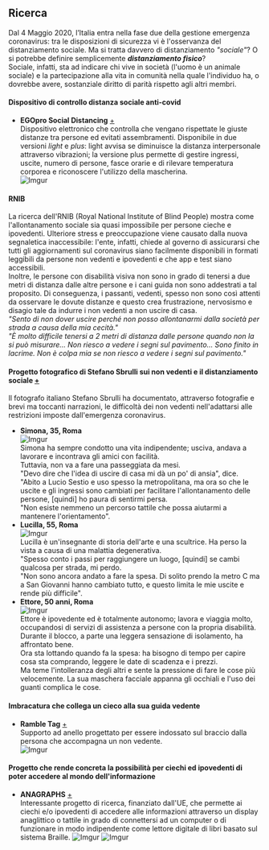 ## Ricerca
Dal 4 Maggio 2020, l’Italia entra nella fase due della gestione emergenza coronavirus: tra le disposizioni di sicurezza vi è l'osservanza del distanziamento sociale. 
Ma si tratta davvero di distanziamento *"sociale"*? O si potrebbe definire semplicemente ***distanziamento fisico***?  
Sociale, infatti, sta ad indicare chi vive in società (l'uomo è un animale sociale) e la partecipazione alla vita in comunità 
nella quale l'individuo ha, o dovrebbe avere, sostanziale diritto di parità rispetto agli altri membri.
#### Dispositivo di controllo distanza sociale anti-covid
- **EGOpro Social Distancing** [+](https://www.ameol.it/egopro-social-distancing-covid-19/?gclid=Cj0KCQjwg8n5BRCdARIsALxKb95-kA4Sg97Hgrflcp5SVM4Vlnt99Svs4U2rPL1hPiWkTUJc6PCR79gaAvQiEALw_wcB)  
Dispositivo elettronico che controlla che vengano rispettate le giuste distanze tra persone ed evitati assembramenti. Disponibile in due versioni *light* e *plus*: light avvisa se diminuisce
la distanza interpersonale attraverso vibrazioni; la versione plus permette di gestire ingressi, uscite, numero di persone, fasce orarie e di rilevare temperatura corporea e
riconoscere l'utilizzo della mascherina.    
![Imgur](https://i.imgur.com/dSnnYNU.png)  
#### RNIB
La ricerca dell'RNIB (Royal National Institute of Blind People) mostra come l'allontanamento sociale sia quasi impossibile per persone cieche e ipovedenti.
Ulteriore stress e preoccupazione viene causato dalla nuova segnaletica inaccessibile: l'ente, infatti, chiede al governo di assicurarsi che tutti gli aggiornamenti sul coronavirus siano facilmente disponibili in formati leggibili da persone non vedenti e ipovedenti e che app e test siano accessibili.  
Inoltre, le persone con disabilità visiva non sono in grado di tenersi a due metri di distanza dalle altre persone e i cani guida non sono addestrati a tal proposito.
Di conseguenza, i passanti, vedenti, spesso non sono così attenti da osservare le dovute distanze e questo crea frustrazione, nervosismo e disagio tale da indurre i non vedenti
a non uscire di casa.  
*"Sento di non dover uscire perché non posso allontanarmi dalla società per strada a causa della mia cecità."*  
*"È molto difficile tenersi a 2 metri di distanza dalle persone quando non la si può misurare… 
Non riesco a vedere i segni sul pavimento… Sono finito in lacrime. Non è colpa mia se non riesco a vedere i segni sul pavimento."*
#### Progetto fotografico di Stefano Sbrulli sui non vedenti e il distanziamento sociale  [+](https://www.bbc.com/news/in-pictures-53403780)  
Il fotografo italiano Stefano Sbrulli ha documentato, attraverso fotografie e brevi ma toccanti narrazioni, le difficoltà dei non vedenti nell'adattarsi alle restrizioni imposte dall'emergenza coronavirus.
- **Simona, 35, Roma**  
![Imgur](https://i.imgur.com/fmSrYXE.jpg)  
Simona ha sempre condotto una vita indipendente; usciva, andava a lavorare e incontrava gli amici con facilità.  
Tuttavia, non va a fare una passeggiata da mesi.  
"Devo dire che l'idea di uscire di casa mi dà un po' di ansia", dice.  
"Abito a Lucio Sestio e uso spesso la metropolitana, ma ora so che le uscite e gli ingressi sono cambiati per facilitare l'allontanamento delle persone, [quindi] ho paura di sentirmi persa.  
"Non esiste nemmeno un percorso tattile che possa aiutarmi a mantenere l'orientamento".  
- **Lucilla, 55, Roma**  
![Imgur](https://i.imgur.com/BcP7Ws5.jpg)  
Lucilla è un'insegnante di storia dell'arte e una scultrice. Ha perso la vista a causa di una malattia degenerativa.  
"Spesso conto i passi per raggiungere un luogo, [quindi] se cambi qualcosa per strada, mi perdo.  
"Non sono ancora andato a fare la spesa. Di solito prendo la metro C ma a San Giovanni hanno cambiato tutto, e questo limita le mie uscite e rende più difficile".  
- **Ettore, 50 anni, Roma**  
![Imgur](https://i.imgur.com/dsAEV1d.jpg)  
Ettore è ipovedente ed è totalmente autonomo; lavora e viaggia molto, occupandosi di servizi di assistenza a persone con la propria disabilità.  
Durante il blocco, a parte una leggera sensazione di isolamento, ha affrontato bene.  
Ora sta lottando quando fa la spesa: ha bisogno di tempo per capire cosa sta comprando, leggere le date di scadenza e i prezzi.  
Ma teme l'intolleranza degli altri e sente la pressione di fare le cose più velocemente. La sua maschera facciale appanna gli occhiali e l'uso dei guanti complica le cose.  
#### Imbracatura che collega un cieco alla sua guida vedente
- **Ramble Tag** [+](https://rambletag.co.uk/)  
Supporto ad anello progettato per essere indossato sul braccio dalla persona che accompagna un non vedente.  
![Imgur](https://i.imgur.com/vVTQ0bI.png)
#### Progetto che rende concreta la possibilità per ciechi ed ipovedenti di poter accedere al mondo dell'informazione 
- **ANAGRAPHS** [+](https://cordis.europa.eu/project/id/262058/it)  
Interessante progetto di ricerca, finanziato dall'UE, che permette ai ciechi e/o ipovedenti di accedere alle informazioni attraverso un 
display anaglittico o tattile in grado di connettersi ad un computer o di funzionare in modo indipendente come lettore digitale di libri basato sul sistema Braille.
![Imgur](https://i.imgur.com/J1cNS2s.jpg)
![Imgur](https://i.imgur.com/VMowShZ.jpg)

